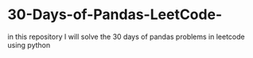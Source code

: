 # 30-Days-of-Pandas-LeetCode-
in this repository I will solve the 30 days of pandas problems in leetcode using python
